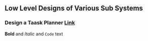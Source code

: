 ## Low Level Designs of Various Sub Systems

### Design a Taask Planner [Link](https://mkumar9009.github.io/BoilerPlates/TaskPlanner)

**Bold** and _Italic_ and `Code` text




